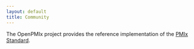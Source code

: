 ```yaml
---
layout: default
title: Community
---
```


The OpenPMIx project provides the reference implementation of the
[PMIx Standard](https://pmix.github.io).


